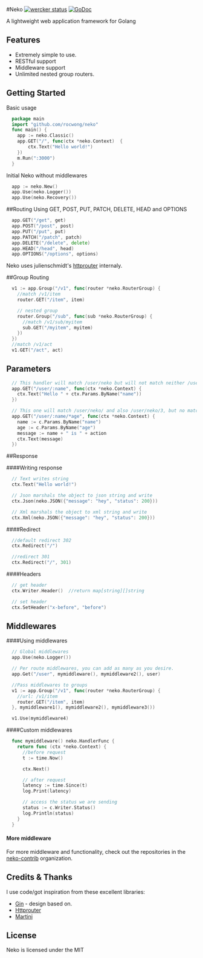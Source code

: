 #Neko
[![wercker status](https://app.wercker.com/status/2ab4b79cf2d418606e884c5d98d1ec0d/s "wercker status")](https://app.wercker.com/project/bykey/2ab4b79cf2d418606e884c5d98d1ec0d)
[![GoDoc](http://img.shields.io/badge/go-documentation-blue.svg?style=flat-square)](https://godoc.org/github.com/rocwong/neko)

A lightweight web application framework for Golang

## Features

* Extremely simple to use.
* RESTful support
* Middleware support
* Unlimited nested group routers.

## Getting Started
Basic usage
~~~go
  package main
  import "github.com/rocwong/neko"
  func main() {
    app := neko.Classic()
    app.GET("/", func(ctx *neko.Context)  {
        ctx.Text("Hello world!")
    })
    m.Run(":3000")
  }
~~~
Initial Neko without middlewares
~~~go
  app := neko.New()
  app.Use(neko.Logger())
  app.Use(neko.Recovery())
~~~

##Routing
Using GET, POST, PUT, PATCH, DELETE, HEAD and OPTIONS
~~~go
  app.GET("/get", get)
  app.POST("/post", post)
  app.PUT("/put", put)
  app.PATCH("/patch", patch)
  app.DELETE("/delete", delete)
  app.HEAD("/head", head)
  app.OPTIONS("/options", options)
~~~
Neko uses julienschmidt's [httprouter](https://github.com/julienschmidt/httprouter) internaly.


##Group Routing
~~~go
  v1 := app.Group("/v1", func(router *neko.RouterGroup) {
    //match /v1/item
    router.GET("/item", item)

    // nested group
    router.Group("/sub", func(sub *neko.RouterGroup) {
      //match /v1/sub/myitem
      sub.GET("/myitem", myitem)
    })
  })
  //match /v1/act
  v1.GET("/act", act)
~~~

## Parameters
~~~go
  // This handler will match /user/neko but will not match neither /user/ or /user
  app.GET("/user/:name", func(ctx *neko.Context) {
    ctx.Text("Hello " + ctx.Params.ByName("name"))
  })

  // This one will match /user/neko/ and also /user/neko/3, but no match /user/neko
  app.GET("/user/:name/*age", func(ctx *neko.Context) {
    name := c.Params.ByName("name")
    age := c.Params.ByName("age")
    message := name + " is " + action
    ctx.Text(message)
  })
~~~

##Response

####Writing response
~~~go
  // Text writes string
  ctx.Text("Hello world!")

  // Json marshals the object to json string and write
  ctx.Json(neko.JSON({"message": "hey", "status": 200}))

  // Xml marshals the object to xml string and write
  ctx.Xml(neko.JSON({"message": "hey", "status": 200}))
~~~

####Redirect
~~~go
  //default redirect 302
  ctx.Redirect("/")

  //redirect 301
  ctx.Redirect("/", 301)
~~~

####Headers
~~~go
  // get header
  ctx.Writer.Header()  //return map[string][]string

  // set header
  ctx.SetHeader("x-before", "before")
~~~

## Middlewares

####Using middlewares
~~~go
  // Global middlewares
  app.Use(neko.Logger())

  // Per route middlewares, you can add as many as you desire.
  app.Get("/user", mymiddleware(), mymiddleware2(), user)

  //Pass middlewares to groups
  v1 := app.Group("/v1", func(router *neko.RouterGroup) {
    //url: /v1/item
    router.GET("/item", item)
  }, mymiddleware1(), mymiddleware2(), mymiddleware3())

  v1.Use(mymiddleware4)
~~~

####Custom middlewares
~~~go
  func mymiddleware() neko.HandlerFunc {
    return func (ctx *neko.Context) {
      //before request
      t := time.Now()

      ctx.Next()

      // after request
      latency := time.Since(t)
      log.Print(latency)

      // access the status we are sending
      status := c.Writer.Status()
      log.Println(status)
    }
  }
~~~

#### More middleware
For more middleware and functionality, check out the repositories in the  [neko-contrib](https://github.com/neko-contrib) organization.

## Credits & Thanks
I use code/got inspiration from these excellent libraries:

*  [Gin](https://github.com/gin-gonic/gin) - design based on.
*  [Httprouter](https://github.com/julienschmidt/httprouter)
*  [Martini](https://github.com/go-martini/martini)


## License
Neko is licensed under the MIT
